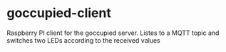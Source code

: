 # goccupied-client
Raspberry PI client for the goccupied server. Listes to a MQTT topic and switches two LEDs according to the received values
